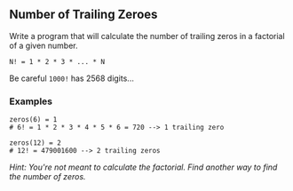 ## Number of Trailing Zeroes

Write a program that will calculate the number of trailing zeros in a factorial of a given number.

`N! = 1 * 2 * 3 * ... * N`

Be careful `1000!` has 2568 digits...

### Examples

    zeros(6) = 1
    # 6! = 1 * 2 * 3 * 4 * 5 * 6 = 720 --> 1 trailing zero

    zeros(12) = 2
    # 12! = 479001600 --> 2 trailing zeros

*Hint: You're not meant to calculate the factorial. Find another way to find the number of zeros.*
